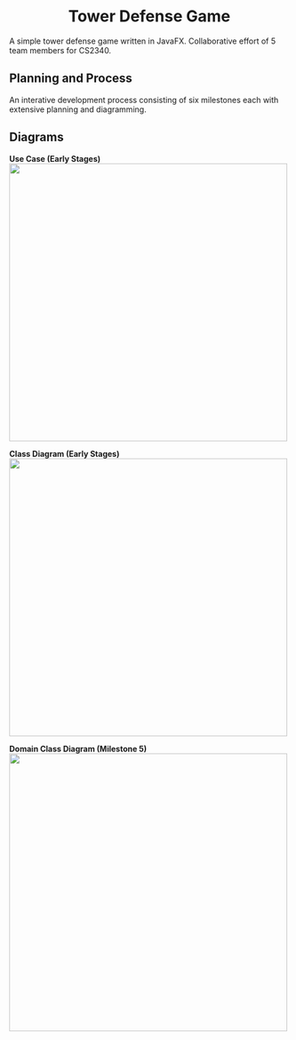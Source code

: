<h1 align="center">
  Tower Defense Game
</h1>

A simple tower defense game written in JavaFX. Collaborative effort of 5 team members for CS2340.

## Planning and Process

An interative development process consisting of six milestones each with extensive planning and diagramming.

## Diagrams
**Use Case (Early Stages)**
<img src="https://user-images.githubusercontent.com/51475015/149680331-52f3a9b0-8039-45f5-a163-80eea2b8c731.png" width="500" />

**Class Diagram (Early Stages)**
<img src="https://user-images.githubusercontent.com/51475015/149680395-764367e5-489a-44ed-a25c-4f16444f11cc.png" width="500" />

**Domain Class Diagram (Milestone 5)**
<img src="https://user-images.githubusercontent.com/51475015/149680331-52f3a9b0-8039-45f5-a163-80eea2b8c731.png" width="500" />
